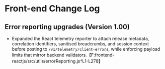 # Front-end Change Log

## Error reporting upgrades (Version 1.00)
- Expanded the React telemetry reporter to attach release metadata, correlation identifiers, sanitised breadcrumbs, and session context before posting to `/v1/telemetry/client-errors`, while enforcing payload limits that mirror backend validators.【F:frontend-reactjs/src/utils/errorReporting.js†L1-L278】
